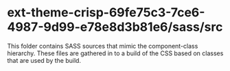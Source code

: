 # ext-theme-crisp-69fe75c3-7ce6-4987-9d99-e78e8d3b81e6/sass/src

This folder contains SASS sources that mimic the component-class hierarchy. These files
are gathered in to a build of the CSS based on classes that are used by the build.

